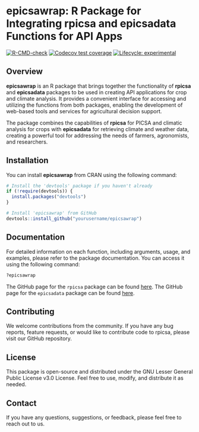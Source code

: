 
<!-- README.md is generated from README.Rmd. Please edit that file -->

# epicsawrap: R Package for Integrating rpicsa and epicsadata Functions for API Apps

<!-- badges: start -->

[![R-CMD-check](https://github.com/IDEMSInternational/epicsawrap/workflows/R-CMD-check/badge.svg)](https://github.com/IDEMSInternational/epicsawrap/actions)
[![Codecov test
coverage](https://codecov.io/gh/IDEMSInternational/epicsawrap/branch/main/graph/badge.svg)](https://app.codecov.io/gh/IDEMSInternational/epicsawrap?branch=main)
[![Lifecycle:
experimental](https://img.shields.io/badge/lifecycle-experimental-orange.svg)](https://lifecycle.r-lib.org/articles/stages.html#experimental)
<!-- badges: end -->

## Overview

**epicsawrap** is an R package that brings together the functionality of
**rpicsa** and **epicsadata** packages to be used in creating API
applications for crop and climate analysis. It provides a convenient
interface for accessing and utilizing the functions from both packages,
enabling the development of web-based tools and services for
agricultural decision support.

The package combines the capabilities of **rpicsa** for PICSA and
climatic analysis for crops with **epicsadata** for retrieving climate
and weather data, creating a powerful tool for addressing the needs of
farmers, agronomists, and researchers.

## Installation

You can install **epicsawrap** from CRAN using the following command:

``` r
# Install the 'devtools' package if you haven't already
if (!require(devtools)) {
  install.packages("devtools")
}

# Install 'epicsawrap' from GitHub
devtools::install_github("yourusername/epicsawrap")
```

## Documentation

For detailed information on each function, including arguments, usage,
and examples, please refer to the package documentation. You can access
it using the following command:

``` r
?epicsawrap
```

The GitHub page for the `rpicsa` package can be found
[here](https://github.com/IDEMSInternational/rpicsa). The GitHub page
for the `epicsadata` package can be found
[here](https://github.com/IDEMSInternational/epicsadata).

## Contributing

We welcome contributions from the community. If you have any bug
reports, feature requests, or would like to contribute code to rpicsa,
please visit our GitHub repository.

## License

This package is open-source and distributed under the GNU Lesser General
Public License v3.0 License. Feel free to use, modify, and distribute it
as needed.

## Contact

If you have any questions, suggestions, or feedback, please feel free to
reach out to us.
